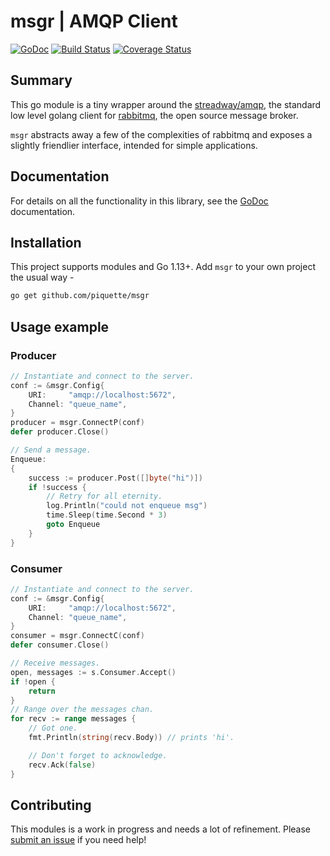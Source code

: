 # msgr | AMQP Client

[![GoDoc](http://img.shields.io/badge/godoc-reference-blue.svg)](http://godoc.org/github.com/piquette/msgr) [![Build Status](https://travis-ci.org/piquette/msgr.svg?branch=master)](https://travis-ci.org/piquette/msgr) [![Coverage Status](https://coveralls.io/repos/github/piquette/msgr/badge.svg?branch=master)](https://coveralls.io/github/piquette/msgr?branch=master)

## Summary

This go module is a tiny wrapper around the [streadway/amqp](https://github.com/streadway/amqp), the standard low level golang client for [rabbitmq](https://www.rabbitmq.com/), the open source message broker. 

`msgr` abstracts away a few of the complexities of rabbitmq and exposes a slightly friendlier interface, intended for simple applications.

## Documentation

For details on all the functionality in this library, see the [GoDoc][godoc] documentation.

## Installation

This project supports modules and Go 1.13+. Add `msgr` to your own project the usual way -

```sh
go get github.com/piquette/msgr
```

## Usage example

### Producer

```go
// Instantiate and connect to the server.
conf := &msgr.Config{
    URI:     "amqp://localhost:5672",
    Channel: "queue_name",
}
producer = msgr.ConnectP(conf)
defer producer.Close()

// Send a message.
Enqueue:
{
    success := producer.Post([]byte("hi")])
    if !success {
        // Retry for all eternity.
        log.Println("could not enqueue msg")
        time.Sleep(time.Second * 3)
        goto Enqueue
    }
}
```

### Consumer

```go
// Instantiate and connect to the server.
conf := &msgr.Config{
    URI:     "amqp://localhost:5672",
    Channel: "queue_name",
}
consumer = msgr.ConnectC(conf)
defer consumer.Close()

// Receive messages.
open, messages := s.Consumer.Accept()
if !open {
    return
}
// Range over the messages chan.
for recv := range messages {
    // Got one.
    fmt.Println(string(recv.Body)) // prints 'hi'.

    // Don't forget to acknowledge.
    recv.Ack(false)
}
```


## Contributing

This modules is a work in progress and needs a lot of refinement. Please [submit an issue][issues] if you need help! 


[godoc]: http://godoc.org/github.com/piquette/msgr
[issues]: https://github.com/piquette/msgr/issues/new
[pulls]: https://github.com/piquette/msgr/pulls
